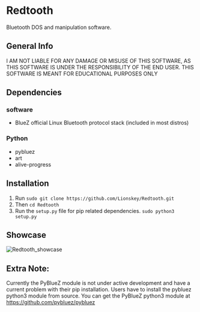 # Redtooth
Bluetooth DOS and manipulation software.

## General Info
I AM NOT LIABLE FOR ANY DAMAGE OR MISUSE OF THIS SOFTWARE, AS THIS SOFTWARE IS UNDER THE RESPONSIBILITY OF THE END USER.
THIS SOFTWARE IS MEANT FOR EDUCATIONAL PURPOSES ONLY

## Dependencies
### software
- BlueZ official Linux Bluetooth protocol stack (included in most distros)

### Python
 - pybluez
 - art
 - alive-progress
 
 ## Installation

 1. Run ```sudo git clone https://github.com/Lionskey/Redtooth.git```
 2. Then ```cd Redtooth```
 3. Run the ```setup.py``` file for pip related dependencies. ```sudo python3 setup.py```

## Showcase

![Redtooth_showcase](https://user-images.githubusercontent.com/55106700/179833144-95bb61ab-2e0d-4302-982b-4596e51f598d.png)

## Extra Note:
Currently the PyBlueZ module is not under active development and have a current problem with their pip installation.
Users have to install the pybluez python3 module from source.
You can get the PyBlueZ python3 module at https://github.com/pybluez/pybluez
